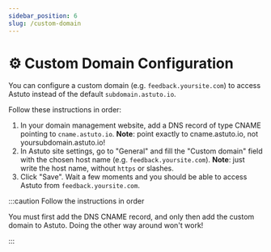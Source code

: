 ```yaml
---
sidebar_position: 6
slug: /custom-domain
---
```


# ⚙️ Custom Domain Configuration

You can configure a custom domain (e.g. `feedback.yoursite.com`) to access Astuto instead of the default `subdomain.astuto.io`.

Follow these instructions in order:

1. In your domain management website, add a DNS record of type CNAME pointing to `cname.astuto.io`. **Note**: point exactly to cname.astuto.io, not yoursubdomain.astuto.io!
2. In Astuto site settings, go to "General" and fill the "Custom domain" field with the chosen host name (e.g. `feedback.yoursite.com`). **Note**: just write the host name, without `https` or slashes.
3. Click "Save". Wait a few moments and you should be able to access Astuto from `feedback.yoursite.com`.

:::caution Follow the instructions in order

You must first add the DNS CNAME record, and only then add the custom domain to Astuto. Doing the other way around won't work!

:::